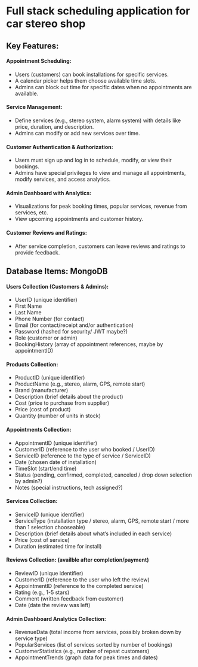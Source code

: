 # Full stack scheduling application for car stereo shop

## Key Features:

#### Appointment Scheduling:<br>
- Users (customers) can book installations for specific services.
- A calendar picker helps them choose available time slots.
- Admins can block out time for specific dates when no appointments are available.

#### Service Management:<br>
- Define services (e.g., stereo system, alarm system) with details like price, duration, and description.
- Admins can modify or add new services over time.

#### Customer Authentication & Authorization:<br>
- Users must sign up and log in to schedule, modify, or view their bookings.
- Admins have special privileges to view and manage all appointments, modify services, and access analytics.

#### Admin Dashboard with Analytics:<br>
- Visualizations for peak booking times, popular services, revenue from services, etc.
- View upcoming appointments and customer history.

#### Customer Reviews and Ratings:<br>
- After service completion, customers can leave reviews and ratings to provide feedback.

## Database Items: MongoDB

#### Users Collection (Customers & Admins):<br>
- UserID (unique identifier)<br>
- First Name<br>
- Last Name<br>
- Phone Number (for contact)<br>
- Email (for contact/receipt and/or authentication)<br>
- Password (hashed for security/ JWT maybe?)<br>
- Role (customer or admin)<br>
- BookingHistory (array of appointment references, maybe by appointmentID)<br>

#### Products Collection:<br>
- ProductID (unique identifier)<br>
- ProductName (e.g., stereo, alarm, GPS, remote start)<br>
- Brand (manufacturer)<br>
- Description (brief details about the product)<br>
- Cost (price to purchase from supplier)<br>
- Price (cost of product)<br>
- Quantity (number of units in stock)<br>

#### Appointments Collection:<br>
- AppointmentID (unique identifier)<br>
- CustomerID (reference to the user who booked / UserID)<br>
- ServiceID (reference to the type of service / ServiceID)<br>
- Date (chosen date of installation)<br>
- TimeSlot (start/end time)<br>
- Status (pending, confirmed, completed, canceled / drop down selection by admin?)<br>
- Notes (special instructions, tech assigned?)<br>

#### Services Collection:<br>
- ServiceID (unique identifier)<br>
- ServiceType (installation type / stereo, alarm, GPS, remote start / more than 1 selection chooseable)<br>
- Description (brief details about what’s included in each service)<br>
- Price (cost of service)<br>
- Duration (estimated time for install)<br>

#### Reviews Collection: (availble after completion/payment)<br>
- ReviewID (unique identifier)<br>
- CustomerID (reference to the user who left the review)<br>
- AppointmentID (reference to the completed service)<br>
- Rating (e.g., 1-5 stars)<br>
- Comment (written feedback from customer)<br>
- Date (date the review was left)<br>

#### Admin Dashboard Analytics Collection:<br>
- RevenueData (total income from services, possibly broken down by service type)<br>
- PopularServices (list of services sorted by number of bookings)<br>
- CustomerStatistics (e.g., number of repeat customers)<br>
- AppointmentTrends (graph data for peak times and dates)<br>